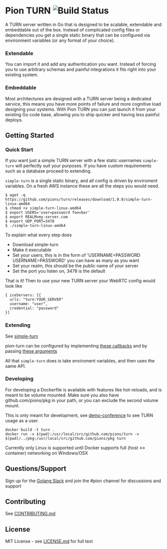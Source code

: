 # Pion TURN ![Build Status](https://travis-ci.org/pions/turn.svg?branch=master)

A TURN server written in Go that is designed to be scalable, extendable and embeddable out of the box.
Instead of complicated config files or dependencies you get a single static binary that can be
configured via environment variables (or any format of your choice).

### Extendable
You can import it and add any authentication you want.  Instead of forcing you to use arbitrary
schemas and painful integrations it fits right into your existing system.

### Embeddable
Most architectures are designed with a TURN server being a dedicated service, this means you have more points of failure and more
cognitive load designing your systems. With Pion TURN you can just launch it from your existing Go code base, allowing you to ship
quicker and having less painful deploys.

## Getting Started
### Quick Start
If you want just a simple TURN server with a few static usernames `simple-turn` will perfectly suit your purposes. If you have
custom requirements such as a database proceed to extending.

`simple-turn` is a single static binary, and all config is driven by enviroment variables. On a fresh AWS instance these are all the steps you would need.
```
$ wget -q https://github.com/pions/turn/releases/download/1.0.0/simple-turn-linux-amd64
$ chmod +x simple-turn-linux-amd64
$ export USERS='user=password foo=bar'
$ export REALM=my-server.com
$ export UDP_PORT=3478
$ ./simple-turn-linux-amd64
````

To explain what every step does
* Download simple-turn
* Make it executable
* Set your users, this is in the form of 'USERNAME=PASSWORD USERNAME=PASSWORD' you can have as many as you want
* Set your realm, this should be the public name of your server
* Set the port you listen on, 3478 is the default

That is it! Then to use your new TURN server your WebRTC config would look like
```
{ iceServers: [{
  urls: "turn:YOUR_SERVER"
  username: "user",
  credential: "password"
}]
```
### Extending
See [simple-turn](https://github.com/pions/turn/blob/master/cmd/simple-turn.go)

pion-turn can be configured by implementing [these callbacks](https://github.com/pions/turn/blob/master/turn.go#L11) and by passing [these arguments](https://github.com/pions/turn/blob/master/turn.go#L11)

All that `simple-turn` does is take enviroment variables, and then uses the same API.


### Developing
For developing a Dockerfile is available with features like hot-reloads, and is meant to be volume mounted.
Make sure you also have github.com/pions/pkg in your path, or you can exclude the second volume mount.

This is only meant for development, see [demo-conference](https://github.com/pions/demo-conference)
to see TURN usage as a user.
```
docker build -t turn .
docker run -v $(pwd):/usr/local/src/github.com/pions/turn -v $(pwd)/../pkg:/usr/local/src/github.com/pions/pkg turn
```

Currently only Linux is supported until Docker supports full (host <-> container) networking on Windows/OSX

## Questions/Support
Sign up for the [Golang Slack](https://invite.slack.golangbridge.org/) and join the #pion channel for discussions and support

## Contributing
See [CONTRIBUTING.md](CONTRIBUTING.md)

## License
MIT License - see [LICENSE.md](LICENSE.md) for full text
